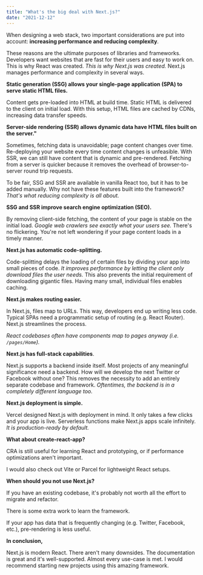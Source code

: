 ```yaml
---
title: "What's the big deal with Next.js?"
date: "2021-12-12"
---
```


When designing a web stack, two important considerations are put into account: **increasing performance and reducing complexity**.

These reasons are the ultimate purposes of libraries and frameworks. Developers want websites that are fast for their users and easy to work on. This is why React was created. _This is why Next.js was created._ Next.js manages performance and complexity in several ways.

**Static generation (SSG) allows your single-page application (SPA) to serve static HTML files.**

Content gets pre-loaded into HTML at build time. Static HTML is delivered to the client on initial load. With this setup, HTML files are cached by CDNs, increasing data transfer speeds.

**Server-side rendering (SSR) allows dynamic data have HTML files built on the server."**

Sometimes, fetching data is unavoidable; page content changes over time. Re-deploying your website every time content changes is unfeasible. With SSR, we can still have content that is dynamic and pre-rendered. Fetching from a server is quicker because it removes the overhead of browser-to-server round trip requests.

To be fair, SSG and SSR are available in vanilla React too, but it has to be added manually. Why not have these features built into the framework? _That's what reducing complexity is all about._

**SSG and SSR improve search engine optimization (SEO).**

By removing client-side fetching, the content of your page is stable on the initial load. _Google web crawlers see exactly what your users see._ There's no flickering. You're not left wondering if your page content loads in a timely manner.

**Next.js has automatic code-splitting.**

Code-splitting delays the loading of certain files by dividing your app into small pieces of code. _It improves performance by letting the client only download files the user needs._ This also prevents the initial requirement of downloading gigantic files. Having many small, individual files enables caching.

**Next.js makes routing easier.**

In Next.js, files map to URLs. This way, developers end up writing less code. Typical SPAs need a programmatic setup of routing (e.g. React Router). Next.js streamlines the process.

_React codebases often have components map to pages anyway (i.e. `/pages/Home`)._

**Next.js has full-stack capabilities**.

Next.js supports a backend inside itself. Most projects of any meaningful significance need a backend. How will we develop the next Twitter or Facebook without one? This removes the necessity to add an entirely separate codebase and framework. _Oftentimes, the backend is in a completely different language too._

**Next.js deployment is simple.**

Vercel designed Next.js with deployment in mind. It only takes a few clicks and your app is live. Serverless functions make Next.js apps scale infinitely. _It is production-ready by default._

**What about create-react-app?**

CRA is still useful for learning React and prototyping, or if performance optimizations aren't important.

I would also check out Vite or Parcel for lightweight React setups.

**When should you not use Next.js?**

If you have an existing codebase, it's probably not worth all the effort to migrate and refactor.

There is some extra work to learn the framework.

If your app has data that is frequently changing (e.g. Twitter, Facebook, etc.), pre-rendering is less useful.

**In conclusion,**

Next.js is modern React. There aren't many downsides. The documentation is great and it's well-supported. Almost every use-case is met. I would recommend starting new projects using this amazing framework.
